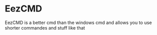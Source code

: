 # EezCMD
EezCMD is a better cmd than the windows cmd and allows you to use shorter commandes and stuff like that
